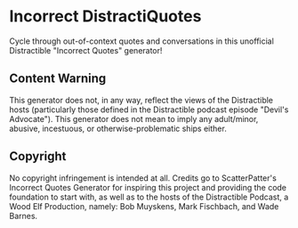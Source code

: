 # Incorrect DistractiQuotes
 Cycle through out-of-context quotes and conversations in this unofficial Distractible "Incorrect Quotes" generator!

## Content Warning
 This generator does not, in any way, reflect the views of the Distractible hosts (particularly those defined in the Distractible podcast episode "Devil's Advocate"). This generator does not mean to imply any adult/minor, abusive, incestuous, or otherwise-problematic ships either.

## Copyright
 No copyright infringement is intended at all. Credits go to ScatterPatter's Incorrect Quotes Generator for inspiring this project and providing the code foundation to start with, as well as to the hosts of the Distractible Podcast, a Wood Elf Production, namely: Bob Muyskens, Mark Fischbach, and Wade Barnes.
